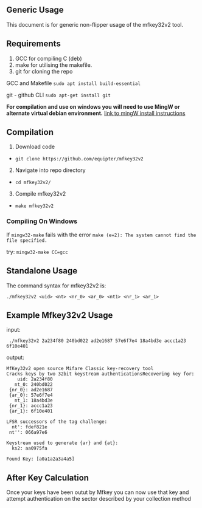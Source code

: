 
## Generic Usage

This document is for generic non-flipper usage of the mfkey32v2 tool.

## Requirements 

1. GCC for compiling C (deb)
2. make for utilising the makefile.
3. git for cloning the repo 


GCC and Makefile
`sudo apt install build-essential`

git - github CLI 
`sudo apt-get install git`

**For compilation and use on windows you will need to use MingW or alternate virtual debian environment.** [link to mingW install instructions](https://genome.sph.umich.edu/wiki/Installing_MinGW_%26_MSYS_on_Windows)



## Compilation 
1. Download code
- `git clone https://github.com/equipter/mfkey32v2`
2. Navigate into repo directory 
- `cd mfkey32v2/`
3. Compile mfkey32v2
- `make mfkey32v2`

### Compiling On Windows
If `mingw32-make` fails with the error `make (e=2): The system cannot find the file specified.` 

try: `mingw32-make CC=gcc`

## Standalone Usage

The command syntax for mfkey32v2 is:

`./mfkey32v2 <uid> <nt> <nr_0> <ar_0> <nt1> <nr_1> <ar_1>`

## Example Mfkey32v2 Usage
input:

` ./mfkey32v2 2a234f80 240bd022 ad2e1687 57e6f7e4 18a4bd3e accc1a23 6f10e401`

output:
```
MfKey32v2 open source Mifare Classic key-recovery tool
Cracks keys by two 32bit keystream authenticationsRecovering key for:
    uid: 2a234f80
   nt_0: 240bd022
 {nr_0}: ad2e1687
 {ar_0}: 57e6f7e4
   nt_1: 18a4bd3e
 {nr_1}: accc1a23
 {ar_1}: 6f10e401

LFSR successors of the tag challenge:
  nt': fdef821e
 nt'': 066a97e6

Keystream used to generate {ar} and {at}:
  ks2: aa0975fa

Found Key: [a0a1a2a3a4a5]
```


## After Key Calculation 
Once your keys have been outut by Mfkey you can now use that key and attempt authentication on the sector described by your collection method
